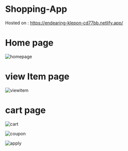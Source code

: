 # Shopping-App
Hosted on :  https://endearing-klepon-cd77bb.netlify.app/
<h1>Home page</h1>

![homepage](https://github.com/Shalinisinha22/Shopping-App/assets/122859073/541a68a0-088d-4375-a875-c219b43e0429)

<h1>view Item page</h1>


![viewitem](https://github.com/Shalinisinha22/Shopping-App/assets/122859073/71556a74-e89b-437a-a354-07d29e6acf28)


<h1>cart page</h1>

![cart](https://github.com/Shalinisinha22/Shopping-App/assets/122859073/c360121d-8e88-4140-949b-a3c6de8523f4)


![coupon](https://github.com/Shalinisinha22/Shopping-App/assets/122859073/2526fef4-09f2-48cb-b7ef-e94bd7f1bc59)


![apply](https://github.com/Shalinisinha22/Shopping-App/assets/122859073/b6a2bbc4-396e-4fa3-a7f4-4dc5d31f9b99)

